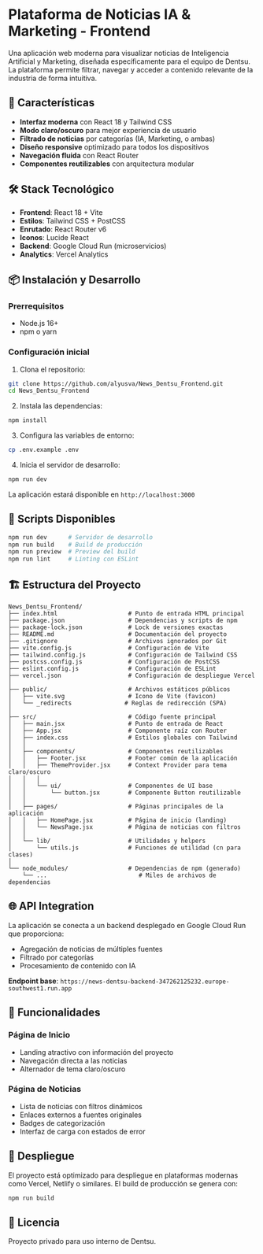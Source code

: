 # Plataforma de Noticias IA & Marketing - Frontend

Una aplicación web moderna para visualizar noticias de Inteligencia Artificial y Marketing, diseñada específicamente para el equipo de Dentsu. La plataforma permite filtrar, navegar y acceder a contenido relevante de la industria de forma intuitiva.

## 🚀 Características

- **Interfaz moderna** con React 18 y Tailwind CSS
- **Modo claro/oscuro** para mejor experiencia de usuario
- **Filtrado de noticias** por categorías (IA, Marketing, o ambas)
- **Diseño responsive** optimizado para todos los dispositivos
- **Navegación fluida** con React Router
- **Componentes reutilizables** con arquitectura modular

## 🛠️ Stack Tecnológico

- **Frontend**: React 18 + Vite
- **Estilos**: Tailwind CSS + PostCSS
- **Enrutado**: React Router v6
- **Iconos**: Lucide React
- **Backend**: Google Cloud Run (microservicios)
- **Analytics**: Vercel Analytics

## 📦 Instalación y Desarrollo

### Prerrequisitos
- Node.js 16+
- npm o yarn

### Configuración inicial

1. Clona el repositorio:
```bash
git clone https://github.com/alyusva/News_Dentsu_Frontend.git
cd News_Dentsu_Frontend
```

2. Instala las dependencias:
```bash
npm install
```

3. Configura las variables de entorno:
```bash
cp .env.example .env
```

4. Inicia el servidor de desarrollo:
```bash
npm run dev
```

La aplicación estará disponible en `http://localhost:3000`

## 🔧 Scripts Disponibles

```bash
npm run dev      # Servidor de desarrollo
npm run build    # Build de producción
npm run preview  # Preview del build
npm run lint     # Linting con ESLint
```

## 🏗️ Estructura del Proyecto

```
News_Dentsu_Frontend/
├── index.html                    # Punto de entrada HTML principal
├── package.json                  # Dependencias y scripts de npm
├── package-lock.json             # Lock de versiones exactas
├── README.md                     # Documentación del proyecto
├── .gitignore                    # Archivos ignorados por Git
├── vite.config.js                # Configuración de Vite
├── tailwind.config.js            # Configuración de Tailwind CSS
├── postcss.config.js             # Configuración de PostCSS
├── eslint.config.js              # Configuración de ESLint
├── vercel.json                   # Configuración de despliegue Vercel
│
├── public/                       # Archivos estáticos públicos
│   ├── vite.svg                  # Icono de Vite (favicon)
│   └── _redirects               # Reglas de redirección (SPA)
│
├── src/                          # Código fuente principal
│   ├── main.jsx                  # Punto de entrada de React
│   ├── App.jsx                   # Componente raíz con Router
│   ├── index.css                 # Estilos globales con Tailwind
│   │
│   ├── components/               # Componentes reutilizables
│   │   ├── Footer.jsx            # Footer común de la aplicación
│   │   ├── ThemeProvider.jsx     # Context Provider para tema claro/oscuro
│   │   │
│   │   └── ui/                   # Componentes de UI base
│   │       └── button.jsx        # Componente Button reutilizable
│   │
│   ├── pages/                    # Páginas principales de la aplicación
│   │   ├── HomePage.jsx          # Página de inicio (landing)
│   │   └── NewsPage.jsx          # Página de noticias con filtros
│   │
│   └── lib/                      # Utilidades y helpers
│       └── utils.js              # Funciones de utilidad (cn para clases)
│
└── node_modules/                 # Dependencias de npm (generado)
    └── ...                          # Miles de archivos de dependencias
```

## 🌐 API Integration

La aplicación se conecta a un backend desplegado en Google Cloud Run que proporciona:
- Agregación de noticias de múltiples fuentes
- Filtrado por categorías
- Procesamiento de contenido con IA

**Endpoint base**: `https://news-dentsu-backend-347262125232.europe-southwest1.run.app`

## 🎨 Funcionalidades

### Página de Inicio
- Landing atractivo con información del proyecto
- Navegación directa a las noticias
- Alternador de tema claro/oscuro

### Página de Noticias
- Lista de noticias con filtros dinámicos
- Enlaces externos a fuentes originales
- Badges de categorización
- Interfaz de carga con estados de error

## 🚀 Despliegue

El proyecto está optimizado para despliegue en plataformas modernas como Vercel, Netlify o similares. El build de producción se genera con:

```bash
npm run build
```

## 📄 Licencia

Proyecto privado para uso interno de Dentsu.

